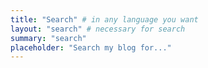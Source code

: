 ```yaml
---
title: "Search" # in any language you want
layout: "search" # necessary for search
summary: "search"
placeholder: "Search my blog for..."
---
```

